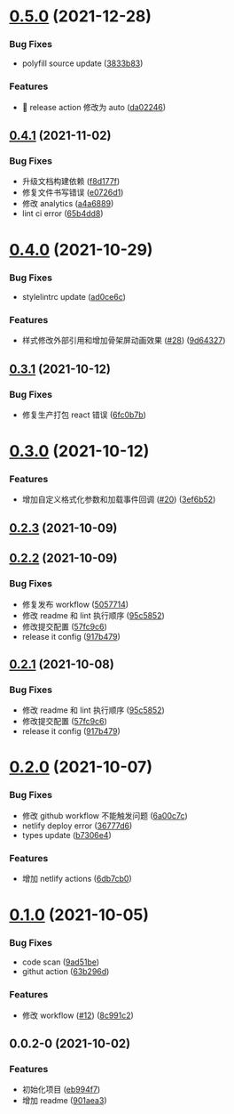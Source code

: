 # [0.5.0](https://github.com/virgoone/react-cool-image/compare/v0.4.1...v0.5.0) (2021-12-28)

### Bug Fixes

- polyfill source update ([3833b83](https://github.com/virgoone/react-cool-image/commit/3833b83aee5e548b6d5d94d42208483d32479e5a))

### Features

- 🎸 release action 修改为 auto ([da02246](https://github.com/virgoone/react-cool-image/commit/da022460fcdb38aa39784fc103aae7a7fb13077d))

## [0.4.1](https://github.com/virgoone/react-cool-image/compare/v0.4.0...v0.4.1) (2021-11-02)

### Bug Fixes

- 升级文档构建依赖 ([f8d177f](https://github.com/virgoone/react-cool-image/commit/f8d177f9041d7e639211fb8e87513eec2e09ed9f))
- 修复文件书写错误 ([e0726d1](https://github.com/virgoone/react-cool-image/commit/e0726d162e7d3cbfc23dcb82e17788bfa68eb3eb))
- 修改 analytics ([a4a6889](https://github.com/virgoone/react-cool-image/commit/a4a688957652cbf5f5e034c6a9c1009ab9b5016b))
- lint ci error ([65b4dd8](https://github.com/virgoone/react-cool-image/commit/65b4dd88f955b023f74565d7d5a735391e4f2fdb))

# [0.4.0](https://github.com/virgoone/react-cool-image/compare/v0.3.1...v0.4.0) (2021-10-29)

### Bug Fixes

- stylelintrc update ([ad0ce6c](https://github.com/virgoone/react-cool-image/commit/ad0ce6c0b26c5673b008c05e73b803d7b0f3a47a))

### Features

- 样式修改外部引用和增加骨架屏动画效果 ([#28](https://github.com/virgoone/react-cool-image/issues/28)) ([9d64327](https://github.com/virgoone/react-cool-image/commit/9d6432748a6744213d39d19fe78cdc7334c3a91d))

## [0.3.1](https://github.com/virgoone/react-cool-image/compare/v0.3.0...v0.3.1) (2021-10-12)

### Bug Fixes

- 修复生产打包 react 错误 ([6fc0b7b](https://github.com/virgoone/react-cool-image/commit/6fc0b7b0ac2033a9e58ae2e47ceb28a82bfd5320))

# [0.3.0](https://github.com/virgoone/react-cool-image/compare/v0.2.3...v0.3.0) (2021-10-12)

### Features

- 增加自定义格式化参数和加载事件回调 ([#20](https://github.com/virgoone/react-cool-image/issues/20)) ([3ef6b52](https://github.com/virgoone/react-cool-image/commit/3ef6b5219109535692b3a932bb8dd2d597e14bef))

## [0.2.3](https://github.com/virgoone/react-cool-image/compare/v0.2.2...v0.2.3) (2021-10-09)

## [0.2.2](https://github.com/virgoone/react-cool-image/compare/0.2.0...v0.2.2) (2021-10-09)

### Bug Fixes

- 修复发布 workflow ([5057714](https://github.com/virgoone/react-cool-image/commit/5057714347c72e2d7dfa71ee527886820ff853ac))
- 修改 readme 和 lint 执行顺序 ([95c5852](https://github.com/virgoone/react-cool-image/commit/95c58521d4f591c984b4f0808262a20c484cf935))
- 修改提交配置 ([57fc9c6](https://github.com/virgoone/react-cool-image/commit/57fc9c6fdfea6fdb235cbeac9c4c2fd2acd3c5ba))
- release it config ([917b479](https://github.com/virgoone/react-cool-image/commit/917b4797b52e2af994681d80f97f6cccb0d1ef59))

## [0.2.1](https://github.com/virgoone/react-cool-image/compare/0.2.0...v0.2.1) (2021-10-08)

### Bug Fixes

- 修改 readme 和 lint 执行顺序 ([95c5852](https://github.com/virgoone/react-cool-image/commit/95c58521d4f591c984b4f0808262a20c484cf935))
- 修改提交配置 ([57fc9c6](https://github.com/virgoone/react-cool-image/commit/57fc9c6fdfea6fdb235cbeac9c4c2fd2acd3c5ba))
- release it config ([917b479](https://github.com/virgoone/react-cool-image/commit/917b4797b52e2af994681d80f97f6cccb0d1ef59))

# [0.2.0](https://github.com/virgoone/react-cool-image/compare/0.1.0...0.2.0) (2021-10-07)

### Bug Fixes

- 修改 github workflow 不能触发问题 ([6a00c7c](https://github.com/virgoone/react-cool-image/commit/6a00c7c695e2b55991c228e36ca237fc519c5626))
- netlify deploy error ([36777d6](https://github.com/virgoone/react-cool-image/commit/36777d621cf7253a244616572e643cc97c5da9b9))
- types update ([b7306e4](https://github.com/virgoone/react-cool-image/commit/b7306e4f71172259a8b8a63fc540f27359103c6f))

### Features

- 增加 netlify actions ([6db7cb0](https://github.com/virgoone/react-cool-image/commit/6db7cb031907e63ba60eaec830636f0c63a89b37))

# [0.1.0](https://github.com/virgoone/react-cool-image/compare/0.0.2-0...0.1.0) (2021-10-05)

### Bug Fixes

- code scan ([9ad51be](https://github.com/virgoone/react-cool-image/commit/9ad51bec0500ae54429253c8d82ee804988dca62))
- githut action ([63b296d](https://github.com/virgoone/react-cool-image/commit/63b296dd29bef7b8288fa4cc3c4fb6b19782e291))

### Features

- 修改 workflow ([#12](https://github.com/virgoone/react-cool-image/issues/12)) ([8c991c2](https://github.com/virgoone/react-cool-image/commit/8c991c298e4a3acca82c3c67a396218a93e1f3bf))

## 0.0.2-0 (2021-10-02)

### Features

- 初始化项目 ([eb994f7](https://github.com/virgoone/react-cool-image/commit/eb994f7bde18c9fc6da32a7cdc47f066c9ddb371))
- 增加 readme ([901aea3](https://github.com/virgoone/react-cool-image/commit/901aea36e817114a14d6b4f20f1b1d509acb934e))
